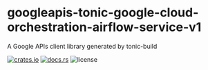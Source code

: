 # googleapis-tonic-google-cloud-orchestration-airflow-service-v1

A Google APIs client library generated by tonic-build

[![crates.io](https://img.shields.io/crates/v/googleapis-tonic-google-cloud-orchestration-airflow-service-v1)](https://crates.io/crates/googleapis-tonic-google-cloud-orchestration-airflow-service-v1)
[![docs.rs](https://img.shields.io/docsrs/googleapis-tonic-google-cloud-orchestration-airflow-service-v1)](https://docs.rs/googleapis-tonic-google-cloud-orchestration-airflow-service-v1)
![license](https://img.shields.io/crates/l/googleapis-tonic-google-cloud-orchestration-airflow-service-v1)
